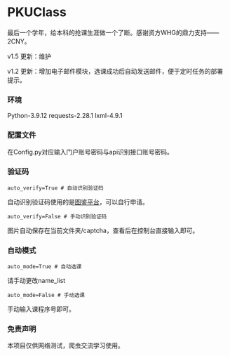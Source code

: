 # PKUClass

最后一个学年，给本科的抢课生涯做一个了断。感谢资方WHG的鼎力支持——2CNY。

v1.5 更新：维护

v1.2 更新：增加电子邮件模块，选课成功后自动发送邮件，便于定时任务的部署提示。

### 环境

Python-3.9.12 requests-2.28.1 lxml-4.9.1

### 配置文件

在Config.py对应输入门户账号密码与api识别接口账号密码。

### 验证码

```
auto_verify=True # 自动识别验证码
```

自动识别验证码使用的是[图鉴平台](http://ttshitu.com/)，可以自行申请。

```
auto_verify=False # 手动识别验证码
```

图片自动保存在当前文件夹/captcha，查看后在控制台直接输入即可。

### 自动模式

```
auto_mode=True # 自动选课
```

请手动更改name_list

```
auto_mode=False # 手动选课
```

手动输入课程序号即可。

### 免责声明

本项目仅供网络测试，爬虫交流学习使用。